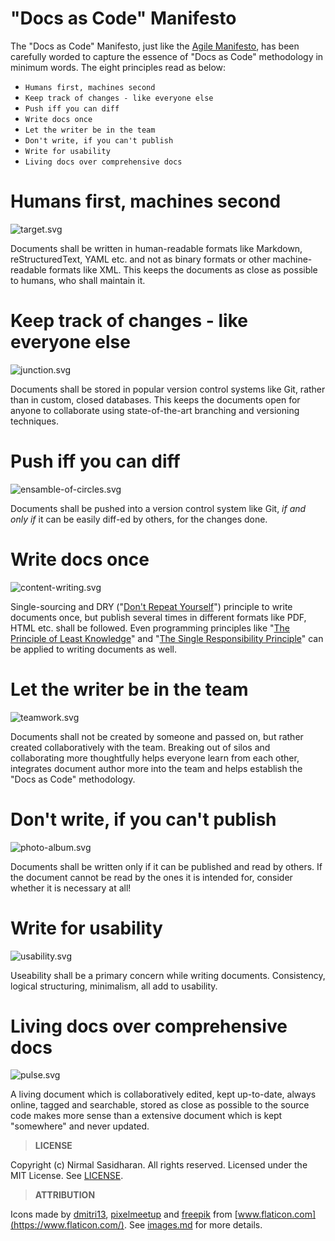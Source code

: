 # "Docs as Code" Manifesto

The "Docs as Code" Manifesto, just like the [Agile Manifesto](https://agilemanifesto.org/), has been carefully worded to capture the essence of "Docs as Code" methodology in minimum words. The eight principles read as below:

* `Humans first, machines second`
* `Keep track of changes - like everyone else`
* `Push iff you can diff`
* `Write docs once`
* `Let the writer be in the team`
* `Don't write, if you can't publish`
* `Write for usability`
* `Living docs over comprehensive docs`
  

# Humans first, machines second
![target.svg](assets/target.svg "")

Documents shall be written in human-readable formats like Markdown, reStructuredText, YAML etc. and not as binary formats or other machine-readable formats like XML.
This keeps the documents as close as possible to humans, who shall maintain it.


# Keep track of changes - like everyone else
![junction.svg](assets/junction.svg "")

Documents shall be stored in popular version control systems like Git, rather than in custom, closed databases.
This keeps the documents open for anyone to collaborate using state-of-the-art branching and versioning techniques.

  
# Push iff you can diff
![ensamble-of-circles.svg](assets/ensamble-of-circles.svg "")

Documents shall be pushed into a version control system like Git, *if and only if* it can be easily diff-ed by others, for the changes done.


# Write docs once
![content-writing.svg](assets/content-writing.svg "")

Single-sourcing and DRY ("[Don't Repeat Yourself](https://en.wikipedia.org/wiki/Don%27t_repeat_yourself)") principle to write documents once, but publish several times in different formats like PDF, HTML etc. shall be followed. Even programming principles like "[The Principle of Least Knowledge](https://en.wikipedia.org/wiki/Law_of_Demeter)" and "[The Single Responsibility Principle](https://en.wikipedia.org/wiki/Single-responsibility_principle)" can be applied to writing documents as well.


# Let the writer be in the team
![teamwork.svg](assets/teamwork.svg "")

Documents shall not be created by someone and passed on, but rather created collaboratively with the team.
Breaking out of silos and collaborating more thoughtfully helps everyone learn from each other, integrates document author more into the team and helps establish the "Docs as Code" methodology.


# Don't write, if you can't publish
![photo-album.svg](assets/photo-album.svg "")

Documents shall be written only if it can be published and read by others.
If the document cannot be read by the ones it is intended for, consider whether it is necessary at all!


# Write for usability
![usability.svg](assets/usability.svg "")

Useability shall be a primary concern while writing documents. Consistency, logical structuring, minimalism, all add to usability.


# Living docs over comprehensive docs
![pulse.svg](assets/pulse.svg "")

A living document which is collaboratively edited, kept up-to-date, always online, tagged and searchable, stored as close as possible to the source code makes more sense than a extensive document which is kept "somewhere" and never updated.

>**LICENSE**

Copyright (c) Nirmal Sasidharan. All rights reserved.
Licensed under the MIT License. See [LICENSE](LICENSE).

>**ATTRIBUTION**

Icons made by [dmitri13](https://www.flaticon.com/authors/dmitri13), [pixelmeetup](https://www.flaticon.com/authors/pixelmeetup) and [freepik](https://www.flaticon.com/authors/freepik) from [www.flaticon.com](https://www.flaticon.com/). See [images.md](assets/images.md) for more details.

